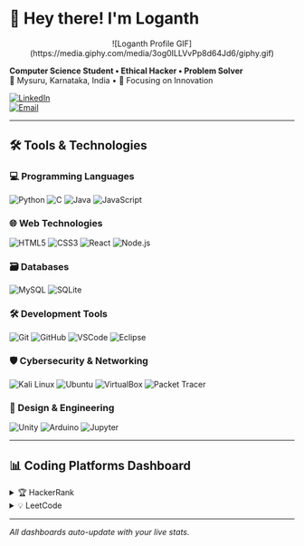 # 👋 Hey there! I'm Loganth

<div align="center">
  ![Loganth Profile GIF](https://media.giphy.com/media/3og0ILLVvPp8d64Jd6/giphy.gif)
</div>

**Computer Science Student • Ethical Hacker • Problem Solver**  
📍 Mysuru, Karnataka, India • 🎯 Focusing on Innovation

[![LinkedIn](https://img.shields.io/badge/LinkedIn-0077B5?style=for-the-badge&logo=linkedin)](https://linkedin.com/in/loganth-p-158667280)  
[![Email](https://img.shields.io/badge/Email-Contact-D14836?style=for-the-badge&logo=gmail)](mailto:loganthp55@gmail.com)

---

## 🛠 Tools & Technologies

### 💻 Programming Languages  
![Python](https://img.shields.io/badge/-Python-3776AB?style=flat-square&logo=python) ![C](https://img.shields.io/badge/-C-00599C?style=flat-square&logo=c) ![Java](https://img.shields.io/badge/-Java-ED8B00?style=flat-square&logo=java) ![JavaScript](https://img.shields.io/badge/-JavaScript-F7DF1E?style=flat-square&logo=javascript)

### 🌐 Web Technologies  
![HTML5](https://img.shields.io/badge/-HTML5-E34F26?style=flat-square&logo=html5) ![CSS3](https://img.shields.io/badge/-CSS3-1572B6?style=flat-square&logo=css3) ![React](https://img.shields.io/badge/-React-20232A?style=flat-square&logo=react&logoColor=61DAFB) ![Node.js](https://img.shields.io/badge/-Node.js-43853D?style=flat-square&logo=node.js)

### 🗃 Databases  
![MySQL](https://img.shields.io/badge/-MySQL-4479A1?style=flat-square&logo=mysql) ![SQLite](https://img.shields.io/badge/-SQLite-07405E?style=flat-square&logo=sqlite)

### 🛠 Development Tools  
![Git](https://img.shields.io/badge/-Git-F05032?style=flat-square&logo=git) ![GitHub](https://img.shields.io/badge/-GitHub-100000?style=flat-square&logo=github) ![VSCode](https://img.shields.io/badge/-VS%20Code-007ACC?style=flat-square&logo=visual-studio-code) ![Eclipse](https://img.shields.io/badge/-Eclipse-2C2255?style=flat-square&logo=eclipse)

### 🛡 Cybersecurity & Networking  
![Kali Linux](https://img.shields.io/badge/-Kali_Linux-557C94?style=flat-square&logo=kali-linux) ![Ubuntu](https://img.shields.io/badge/-Ubuntu-E95420?style=flat-square&logo=ubuntu) ![VirtualBox](https://img.shields.io/badge/-VirtualBox-183A61?style=flat-square&logo=virtualbox) ![Packet Tracer](https://img.shields.io/badge/-Packet_Tracer-1BA0D7?style=flat-square&logo=cisco)

### 🎨 Design & Engineering  
![Unity](https://img.shields.io/badge/-Unity-000000?style=flat-square&logo=unity) ![Arduino](https://img.shields.io/badge/-Arduino-00979D?style=flat-square&logo=arduino) ![Jupyter](https://img.shields.io/badge/-Jupyter-F37626?style=flat-square&logo=jupyter)

---

## 📊 Coding Platforms Dashboard

<details>
<summary>🏆 HackerRank</summary>

![HackerRank Progress](https://metrics.lecoq.io/loganth_1925?type=hrank&theme=dark)

</details>

<details>
<summary>💡 LeetCode</summary>

![LeetCode Progress](https://leetcard.jacoblin.cool/loganth_?theme=dark)

</details>

---

*All dashboards auto-update with your live stats.*

